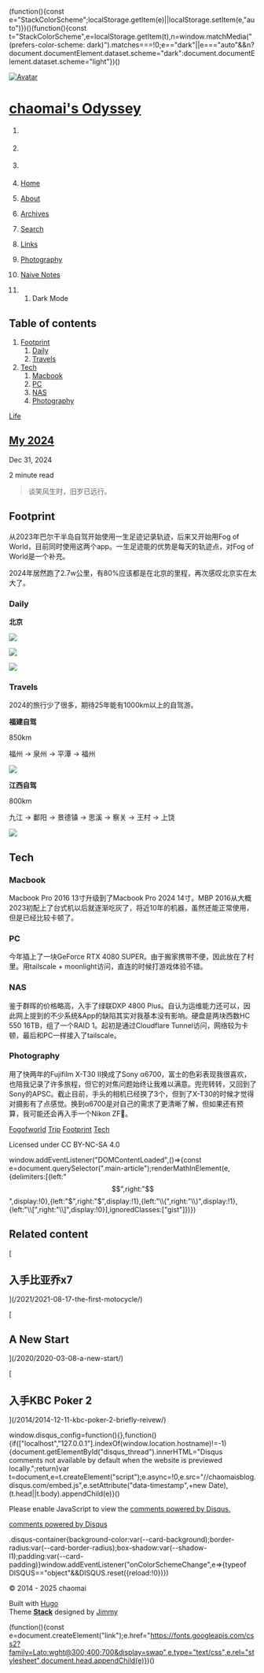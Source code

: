 (function(){const e="StackColorScheme";localStorage.getItem(e)||localStorage.setItem(e,"auto")})()(function(){const t="StackColorScheme",e=localStorage.getItem(t),n=window.matchMedia("(prefers-color-scheme: dark)").matches===!0;e=="dark"||e==="auto"&&n?document.documentElement.dataset.scheme="dark":document.documentElement.dataset.scheme="light"})()

[![Avatar](/default_avatar_hu12580962214925373049.jpg)](/)

# [chaomai's Odyssey](/)

1.  [](mailto:bG9uZXltYWlAZ21haWwuY29t "Email")
2.  [](https://github.com/chaomai "GitHub")
3.  [](atom.xml "Rss")

1.  [Home](/)
2.  [About](/about/)
3.  [Archives](/archives/)
4.  [Search](/search/)
5.  [Links](/links/)
6.  [Photography](/photography/)
7.  [Naive Notes](https://naivethought.pages.dev/)
8.  1.  Dark Mode

## Table of contents

1.  [Footprint](#footprint)
    1.  [Daily](#daily)
    2.  [Travels](#travels)
2.  [Tech](#tech)
    1.  [Macbook](#macbook)
    2.  [PC](#pc)
    3.  [NAS](#nas)
    4.  [Photography](#photography)

[Life](/categories/life/)

## [My 2024](/2024/2024-12-31-end/)

Dec 31, 2024

2 minute read

> 谈笑风生时，旧岁已远行。

## Footprint

从2023年巴尔干半岛自驾开始使用一生足迹记录轨迹，后来又开始用Fog of World，目前同时使用这两个app。一生足迹能的优势是每天的轨迹点，对Fog of World是一个补充。

2024年居然跑了2.7w公里，有80%应该都是在北京的里程，再次感叹北京实在太大了。

### Daily

**北京**

![](/images/2024/12/A1F35F4B-1F2F-407D-92BE-C4C5DACDE304.jpeg)

![](/images/2024/12/02DE471C-F3D3-4944-AECA-024E1E16CE2A_1_201_a.jpeg)

![](/images/2024/12/A3198A47-D80B-4BCD-BDA2-02877C2A2115_1_201_a.jpeg)

### Travels

2024的旅行少了很多，期待25年能有1000km以上的自驾游。

**福建自驾**

850km

福州 -> 泉州 -> 平潭 -> 福州

![](/images/2024/12/793A9993-263D-414A-A063-C6573959F3FE.jpeg)

**江西自驾**

800km

九江 -> 鄱阳 -> 景德镇 -> 思溪 -> 察关 -> 王村 -> 上饶

![](/images/2024/12/D2985E08-28DA-4304-8E37-90396CBA62C2.jpeg)

## Tech

### Macbook

Macbook Pro 2016 13寸升级到了Macbook Pro 2024 14寸。MBP 2016从大概2023初配上了台式机以后就逐渐吃灰了，将近10年的机器，虽然还能正常使用，但是已经比较卡顿了。

### PC

今年插上了一块GeForce RTX 4080 SUPER。由于搬家携带不便，因此放在了村里。用tailscale + moonlight访问，直连的时候打游戏体验不错。

### NAS

鉴于群晖的价格略高，入手了绿联DXP 4800 Plus。自认为运维能力还可以，因此网上提到的不少系统&App的缺陷其实对我基本没有影响。硬盘是两块西数HC 550 16TB，组了一个RAID 1。起初是通过Cloudflare Tunnel访问，网络较为卡顿，最后和PC一样接入了tailscale。

### Photography

用了快两年的Fujifilm X-T30 II换成了Sony α6700，富士的色彩表现我很喜欢，也陪我记录了许多旅程，但它的对焦问题始终让我难以满意。兜兜转转，又回到了Sony的APSC。截止目前，手头的相机已经换了3个，但到了X-T30的时候才觉得对摄影有了点感觉。换到α6700是对自己的需求了更清晰了解，但如果还有预算，我可能还会再入手一个Nikon ZF🤣。

[Fogofworld](/tags/fogofworld/) [Trip](/tags/trip/) [Footprint](/tags/footprint/) [Tech](/tags/tech/)

Licensed under CC BY-NC-SA 4.0

window.addEventListener("DOMContentLoaded",()=>{const e=document.querySelector(".main-article");renderMathInElement(e,{delimiters:\[{left:"$$",right:"$$",display:!0},{left:"$",right:"$",display:!1},{left:"\\\\(",right:"\\\\)",display:!1},{left:"\\\\\[",right:"\\\\\]",display:!0}\],ignoredClasses:\["gist"\]})})

## Related content

[

## 入手比亚乔x7



](/2021/2021-08-17-the-first-motocycle/)

[

## A New Start



](/2020/2020-03-08-a-new-start/)

[

## 入手KBC Poker 2



](/2014/2014-12-11-kbc-poker-2-briefly-reivew/)

window.disqus\_config=function(){},function(){if(\["localhost","127.0.0.1"\].indexOf(window.location.hostname)!=-1){document.getElementById("disqus\_thread").innerHTML="Disqus comments not available by default when the website is previewed locally.";return}var t=document,e=t.createElement("script");e.async=!0,e.src="//chaomaisblog.disqus.com/embed.js",e.setAttribute("data-timestamp",+new Date),(t.head||t.body).appendChild(e)}()

Please enable JavaScript to view the [comments powered by Disqus.](https://disqus.com/?ref_noscript)

[comments powered by Disqus](https://disqus.com)

.disqus-container{background-color:var(--card-background);border-radius:var(--card-border-radius);box-shadow:var(--shadow-l1);padding:var(--card-padding)}window.addEventListener("onColorSchemeChange",e=>{typeof DISQUS=="object"&&DISQUS.reset({reload:!0})})

© 2014 - 2025 chaomai

Built with [Hugo](https://gohugo.io/)  
Theme **[Stack](https://github.com/CaiJimmy/hugo-theme-stack)** designed by [Jimmy](https://jimmycai.com)

(function(){const e=document.createElement("link");e.href="https://fonts.googleapis.com/css2?family=Lato:wght@300;400;700&display=swap",e.type="text/css",e.rel="stylesheet",document.head.appendChild(e)})()